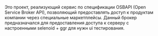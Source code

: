 Это проект, реализующий сервис по спецификации OSBAPI (Open Service Broker API), позволяющий предоставлять доступ к продуктам компании через специальные маркетплейсы.
Данный брокер предназначался для предоставления доступа к серверу с настроенными selenoid + ggr для нужн ui тестирования.